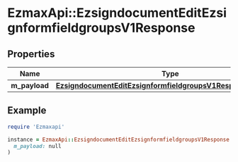 # EzmaxApi::EzsigndocumentEditEzsignformfieldgroupsV1Response

## Properties

| Name | Type | Description | Notes |
| ---- | ---- | ----------- | ----- |
| **m_payload** | [**EzsigndocumentEditEzsignformfieldgroupsV1ResponseMPayload**](EzsigndocumentEditEzsignformfieldgroupsV1ResponseMPayload.md) |  |  |

## Example

```ruby
require 'Ezmaxapi'

instance = EzmaxApi::EzsigndocumentEditEzsignformfieldgroupsV1Response.new(
  m_payload: null
)
```

